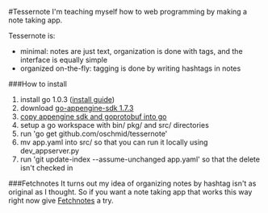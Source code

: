 #Tessernote
I'm teaching myself how to web programming by making a note taking app.

Tessernote is:
- minimal: notes are just text, organization is done with tags, and the interface is equally simple
- organized on-the-fly: tagging is done by writing hashtags in notes

###How to install
1. install go 1.0.3 ([install guide](http://golang.org/doc/install))
2. download [go-appengine-sdk 1.7.3](https://developers.google.com/appengine/downloads#Google_App_Engine_SDK_for_Go)
3. [copy appengine sdk and goprotobuf into go](http://stackoverflow.com/questions/11286534/test-cases-for-go-and-appengine)
4. setup a go workspace with bin/ pkg/ and src/ directories
5. run 'go get github.com/oschmid/tessernote'
6. mv app.yaml into src/ so that you can run it locally using dev_appserver.py
7. run 'git update-index --assume-unchanged app.yaml' so that the delete isn't checked in

###Fetchnotes
It turns out my idea of organizing notes by hashtag isn't as original as I thought. So if you want a note taking app
that works this way right now give [Fetchnotes](http://www.fetchnotes.com/) a try.
